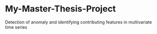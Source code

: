# My-Master-Thesis-Project
Detection of anomaly and identifying contributing features in multivariate time series
